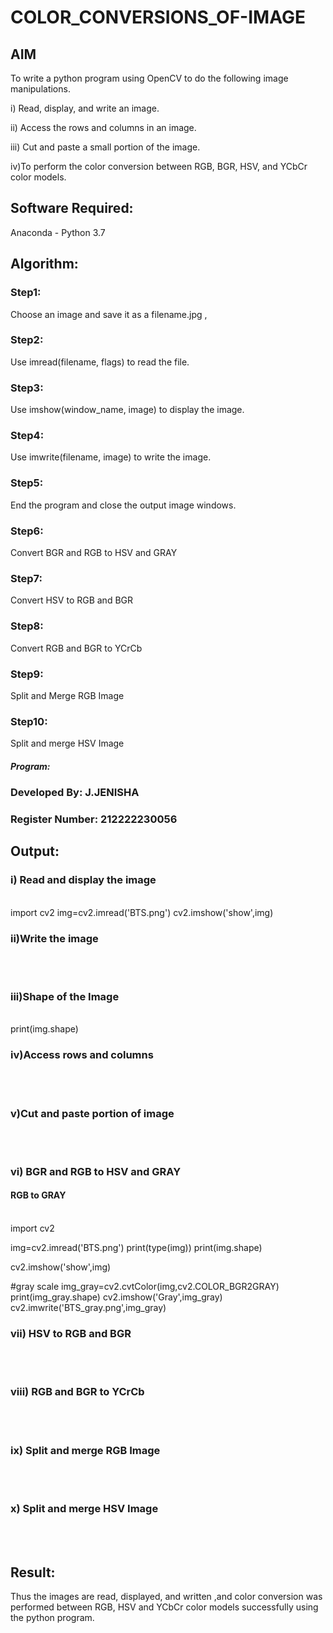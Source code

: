 # COLOR_CONVERSIONS_OF-IMAGE
## AIM
To write a python program using OpenCV to do the following image manipulations.

i) Read, display, and write an image.

ii) Access the rows and columns in an image.

iii) Cut and paste a small portion of the image.

iv)To perform the color conversion between RGB, BGR, HSV, and YCbCr color models.


## Software Required:
Anaconda - Python 3.7
## Algorithm:
### Step1:
Choose an image and save it as a filename.jpg ,
### Step2:
Use imread(filename, flags) to read the file.
### Step3:
Use imshow(window_name, image) to display the image.
### Step4:
Use imwrite(filename, image) to write the image.
### Step5:
End the program and close the output image windows.
### Step6:
Convert BGR and RGB to HSV and GRAY
### Step7:
Convert HSV to RGB and BGR
### Step8:
Convert RGB and BGR to YCrCb
### Step9:
Split and Merge RGB Image
### Step10:
Split and merge HSV Image

##### Program:
### Developed By: J.JENISHA
### Register Number: 212222230056


## Output:

### i) Read and display the image

<br>
import cv2
img=cv2.imread('BTS.png')
cv2.imshow('show',img)
<br>

### ii)Write the image

<br>

<br>

### iii)Shape of the Image

<br>
print(img.shape)
<br>

### iv)Access rows and columns
<br>
<br>

### v)Cut and paste portion of image
<br>
<br>

### vi) BGR and RGB to HSV and GRAY

#### RGB to GRAY
<br>
import cv2

img=cv2.imread('BTS.png')
print(type(img))
print(img.shape)

cv2.imshow('show',img)


#gray scale
img_gray=cv2.cvtColor(img,cv2.COLOR_BGR2GRAY)
print(img_gray.shape)
cv2.imshow('Gray',img_gray)
cv2.imwrite('BTS_gray.png',img_gray)
<br>

### vii) HSV to RGB and BGR
<br>
<br>

### viii) RGB and BGR to YCrCb
<br>
<br>

### ix) Split and merge RGB Image
<br>
<br>

### x) Split and merge HSV Image
<br>
<br>




## Result:
Thus the images are read, displayed, and written ,and color conversion was performed between RGB, HSV and YCbCr color models successfully using the python program.







